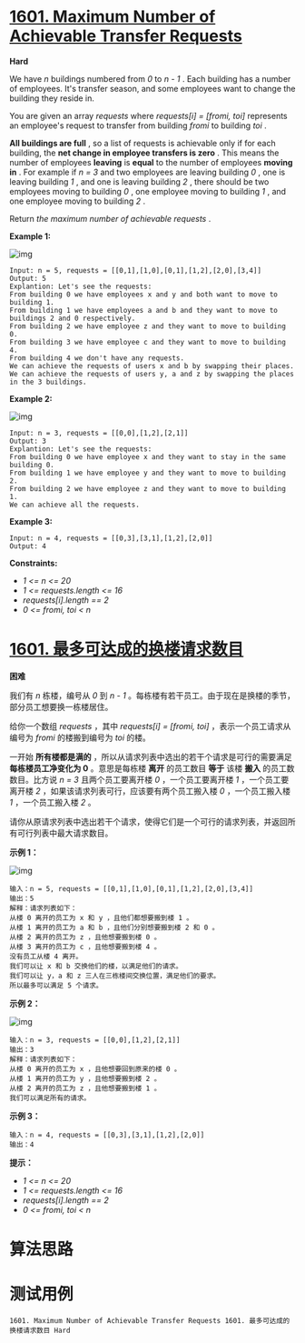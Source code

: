 # [1601. Maximum Number of Achievable Transfer Requests][enTitle]

**Hard**

We have  *n*  buildings numbered from  *0*  to  *n - 1* . Each building has a number of employees. It's transfer season, and some employees want to change the building they reside in.

You are given an array  *requests*  where  *requests[i] = [fromi, toi]*  represents an employee's request to transfer from building  *fromi*  to building  *toi* .

**All buildings are full** , so a list of requests is achievable only if for each building, the **net change in employee transfers is zero** . This means the number of employees **leaving**  is **equal**  to the number of employees **moving in** . For example if  *n = 3*  and two employees are leaving building  *0* , one is leaving building  *1* , and one is leaving building  *2* , there should be two employees moving to building  *0* , one employee moving to building  *1* , and one employee moving to building  *2* .

Return  *the maximum number of achievable requests* .



**Example 1:** 

![img](https://assets.leetcode.com/uploads/2020/09/10/move1.jpg)

```
Input: n = 5, requests = [[0,1],[1,0],[0,1],[1,2],[2,0],[3,4]]
Output: 5
Explantion: Let's see the requests:
From building 0 we have employees x and y and both want to move to building 1.
From building 1 we have employees a and b and they want to move to buildings 2 and 0 respectively.
From building 2 we have employee z and they want to move to building 0.
From building 3 we have employee c and they want to move to building 4.
From building 4 we don't have any requests.
We can achieve the requests of users x and b by swapping their places.
We can achieve the requests of users y, a and z by swapping the places in the 3 buildings.

```

**Example 2:** 

![img](https://assets.leetcode.com/uploads/2020/09/10/move2.jpg)

```
Input: n = 3, requests = [[0,0],[1,2],[2,1]]
Output: 3
Explantion: Let's see the requests:
From building 0 we have employee x and they want to stay in the same building 0.
From building 1 we have employee y and they want to move to building 2.
From building 2 we have employee z and they want to move to building 1.
We can achieve all the requests. 
```

**Example 3:** 

```
Input: n = 4, requests = [[0,3],[3,1],[1,2],[2,0]]
Output: 4

```



**Constraints:** 

-  *1 <= n <= 20*  
-  *1 <= requests.length <= 16*  
-  *requests[i].length == 2*  
-  *0 <= fromi, toi < n* 


# [1601. 最多可达成的换楼请求数目][cnTitle]

**困难**

我们有  *n*  栋楼，编号从  *0*  到  *n - 1*  。每栋楼有若干员工。由于现在是换楼的季节，部分员工想要换一栋楼居住。

给你一个数组  *requests*  ，其中  *requests[i] = [fromi, toi]*  ，表示一个员工请求从编号为  *fromi*  的楼搬到编号为  *toi* <sub> </sub>的楼。

一开始 **所有楼都是满的** ，所以从请求列表中选出的若干个请求是可行的需要满足 **每栋楼员工净变化为 0** 。意思是每栋楼 **离开**  的员工数目 **等于**  该楼 **搬入**  的员工数数目。比方说  *n = 3*  且两个员工要离开楼  *0*  ，一个员工要离开楼  *1*  ，一个员工要离开楼  *2*  ，如果该请求列表可行，应该要有两个员工搬入楼  *0*  ，一个员工搬入楼  *1*  ，一个员工搬入楼  *2*  。

请你从原请求列表中选出若干个请求，使得它们是一个可行的请求列表，并返回所有可行列表中最大请求数目。



**示例 1：** 

![img](https://assets.leetcode-cn.com/aliyun-lc-upload/uploads/2020/09/26/move1.jpg)

```
输入：n = 5, requests = [[0,1],[1,0],[0,1],[1,2],[2,0],[3,4]]
输出：5
解释：请求列表如下：
从楼 0 离开的员工为 x 和 y ，且他们都想要搬到楼 1 。
从楼 1 离开的员工为 a 和 b ，且他们分别想要搬到楼 2 和 0 。
从楼 2 离开的员工为 z ，且他想要搬到楼 0 。
从楼 3 离开的员工为 c ，且他想要搬到楼 4 。
没有员工从楼 4 离开。
我们可以让 x 和 b 交换他们的楼，以满足他们的请求。
我们可以让 y，a 和 z 三人在三栋楼间交换位置，满足他们的要求。
所以最多可以满足 5 个请求。
```

**示例 2：** 

![img](https://assets.leetcode-cn.com/aliyun-lc-upload/uploads/2020/09/26/move2.jpg)

```
输入：n = 3, requests = [[0,0],[1,2],[2,1]]
输出：3
解释：请求列表如下：
从楼 0 离开的员工为 x ，且他想要回到原来的楼 0 。
从楼 1 离开的员工为 y ，且他想要搬到楼 2 。
从楼 2 离开的员工为 z ，且他想要搬到楼 1 。
我们可以满足所有的请求。
```

**示例 3：** 

```
输入：n = 4, requests = [[0,3],[3,1],[1,2],[2,0]]
输出：4

```



**提示：** 

-  *1 <= n <= 20*  
-  *1 <= requests.length <= 16*  
-  *requests[i].length == 2*  
-  *0 <= fromi, toi < n* 




# 算法思路

# 测试用例
```
1601. Maximum Number of Achievable Transfer Requests 1601. 最多可达成的换楼请求数目 Hard
```

[enTitle]: https://leetcode.com/problems/maximum-number-of-achievable-transfer-requests/
[cnTitle]: https://leetcode-cn.com/problems/maximum-number-of-achievable-transfer-requests/
